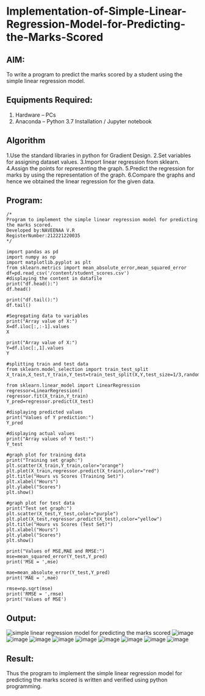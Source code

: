 # Implementation-of-Simple-Linear-Regression-Model-for-Predicting-the-Marks-Scored

## AIM:
To write a program to predict the marks scored by a student using the simple linear regression model.

## Equipments Required:
1. Hardware – PCs
2. Anaconda – Python 3.7 Installation / Jupyter notebook

## Algorithm
1.Use the standard libraries in python for Gradient Design.
2.Set variables for assigning dataset values.
3.Import linear regression from sklearn.
4.Assign the points for representing the graph.
5.Predict the regression for marks by using the representation of the graph.
6.Compare the graphs and hence we obtained the linear regression for the given data.  

## Program:
```
/*
Program to implement the simple linear regression model for predicting the marks scored.
Developed by:NAVEENAA V.R
RegisterNumber:212221220035  
*/
```
```
import pandas as pd
import numpy as np
import matplotlib.pyplot as plt
from sklearn.metrics import mean_absolute_error,mean_squared_error
df=pd.read_csv('/content/student_scores.csv')
#displaying the content in datafile
print("df.head():")
df.head()

print("df.tail():")
df.tail()

#Segregating data to variables
print("Array value of X:")
X=df.iloc[:,:-1].values
X

print("Array value of X:")
Y=df.iloc[:,1].values
Y

#splitting train and test data
from sklearn.model_selection import train_test_split
X_train,X_test,Y_train,Y_test=train_test_split(X,Y,test_size=1/3,random_state=0)

from sklearn.linear_model import LinearRegression
regressor=LinearRegression()
regressor.fit(X_train,Y_train)
Y_pred=regressor.predict(X_test)

#displaying predicted values
print("Values of Y prediction:")
Y_pred

#displaying actual values
print("Array values of Y test:")
Y_test

#graph plot for training data
print("Training set graph:")
plt.scatter(X_train,Y_train,color="orange")
plt.plot(X_train,regressor.predict(X_train),color="red")
plt.title("Hours vs Scores (Training Set)")
plt.xlabel("Hours")
plt.ylabel("Scores")
plt.show()

#graph plot for test data
print("Test set graph:")
plt.scatter(X_test,Y_test,color="purple")
plt.plot(X_test,regressor.predict(X_test),color="yellow")
plt.title("Hours vs Scores (Test Set)")
plt.xlabel("Hours")
plt.ylabel("Scores")
plt.show()

print("Values of MSE,MAE and RMSE:")
mse=mean_squared_error(Y_test,Y_pred)
print('MSE = ',mse)

mae=mean_absolute_error(Y_test,Y_pred)
print('MAE = ',mae)

rmse=np.sqrt(mse)
print('RMSE = ',rmse)
print('Values of MSE')
```

## Output:
![simple linear regression model for predicting the marks scored](sam.png)
![image](https://github.com/Naveenaa28/Implementation-of-Simple-Linear-Regression-Model-for-Predicting-the-Marks-Scored/assets/131433133/9150d707-b43c-407a-b596-302dd0b84f43)
![image](https://github.com/Naveenaa28/Implementation-of-Simple-Linear-Regression-Model-for-Predicting-the-Marks-Scored/assets/131433133/ce8e648d-c93c-4ed7-9401-61a377707ab2)
![image](https://github.com/Naveenaa28/Implementation-of-Simple-Linear-Regression-Model-for-Predicting-the-Marks-Scored/assets/131433133/7a709fb7-83ad-4681-88b5-c34bfbac7e56)
![image](https://github.com/Naveenaa28/Implementation-of-Simple-Linear-Regression-Model-for-Predicting-the-Marks-Scored/assets/131433133/6985458c-344c-460d-b0be-b07c957abb74)
![image](https://github.com/Naveenaa28/Implementation-of-Simple-Linear-Regression-Model-for-Predicting-the-Marks-Scored/assets/131433133/48b69455-e88e-4876-8730-07f93ef2a2ce)
![image](https://github.com/Naveenaa28/Implementation-of-Simple-Linear-Regression-Model-for-Predicting-the-Marks-Scored/assets/131433133/eb3a004c-18dd-41ff-8cac-63d7d4b5a6b3)
![image](https://github.com/Naveenaa28/Implementation-of-Simple-Linear-Regression-Model-for-Predicting-the-Marks-Scored/assets/131433133/26cdb599-84f9-48d4-8178-fb2c85b94f87)
![image](https://github.com/Naveenaa28/Implementation-of-Simple-Linear-Regression-Model-for-Predicting-the-Marks-Scored/assets/131433133/680c0220-9eae-47c9-9bad-7e1b7601d119)
![image](https://github.com/Naveenaa28/Implementation-of-Simple-Linear-Regression-Model-for-Predicting-the-Marks-Scored/assets/131433133/c6093f9a-118d-4d6f-a44c-e8e36b4456cf)
## Result:
Thus the program to implement the simple linear regression model for predicting the marks scored is written and verified using python programming.
